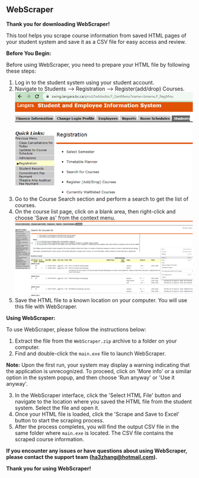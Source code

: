 ## WebScraper

**Thank you for downloading WebScraper!**

This tool helps you scrape course information from saved HTML pages of your student system and save it as a CSV file for easy access and review.

**Before You Begin:**

Before using WebScraper, you need to prepare your HTML file by following these steps:

1. Log in to the student system using your student account.
2. Navigate to Students --> Registration --> Register(add/drop) Courses.
!["Register(add/drop) Courses"](Picture_langara_sys.png)
3. Go to the Course Search section and perform a search to get the list of courses.
4. On the course list page, click on a blank area, then right-click and choose 'Save as' from the context menu.
!["Save as"](Picture2_langara_sys2.png)
5. Save the HTML file to a known location on your computer. You will use this file with WebScraper.

**Using WebScraper:**

To use WebScraper, please follow the instructions below:

1. Extract the file from the `WebScraper.zip` archive to a folder on your computer.
2. Find and double-click the `main.exe` file to launch WebScraper.

**Note:** Upon the first run, your system may display a warning indicating that the application is unrecognized. To proceed, click on 'More info' or a similar option in the system popup, and then choose 'Run anyway' or 'Use it anyway'.

3. In the WebScraper interface, click the 'Select HTML File' button and navigate to the location where you saved the HTML file from the student system. Select the file and open it.
4. Once your HTML file is loaded, click the 'Scrape and Save to Excel' button to start the scraping process.
5. After the process completes, you will find the output CSV file in the same folder where `main.exe` is located. The CSV file contains the scraped course information.

**If you encounter any issues or have questions about using WebScraper, please contact the support team (ha3zhang@hotmail.com).**

**Thank you for using WebScraper!**
